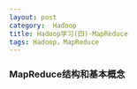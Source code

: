 ```yaml
---
layout: post
category:  Hadoop
title: Hadoop学习(四)-MapReduce
tags: Hadoop，MapReduce
---
```


### MapReduce结构和基本概念

